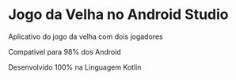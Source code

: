 # Jogo da Velha no Android Studio
 
 Aplicativo do jogo da velha com dois jogadores

 Compativel para 98% dos Android

 Desenvolvido 100% na Linguagem Kotlin

